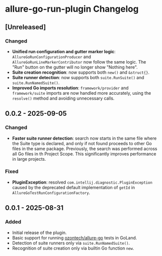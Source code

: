 <!-- Keep a Changelog guide -> https://keepachangelog.com -->

# allure-go-run-plugin Changelog

## [Unreleased]

### Changed

- **Unified run configuration and gutter marker logic**: `AllureGoRunConfigurationProducer` and `AllureGoRunLineMarkerContributor` now follow the same logic. The "Run" button on the gutter will no longer show "Nothing here".
- **Suite creation recognition**: now supports both `new()` and `&struct{}`.
- **Suite runner detection**: now supports both `suite.RunSuite()` and `suite.RunNamedSuite()`.
- **Improved Go imports resolution**: `framework/provider` and `framework/suite` imports are now handled more accurately, using the `resolve()` method and avoiding unnecessary calls.

## 0.0.2 - 2025-09-05

### Changed

- **Faster suite runner detection**: search now starts in the same file where the Suite type is declared, and only if not found proceeds to other Go files in the same package. Previously, the search was performed across all Go files in th Project Scope. This significantly improves performance in large projects.

### Fixed

- **PluginException**: resolved `com.intellij.diagnostic.PluginException` caused by the deprecated default implementation of `getId` in `AllureGoTestRunConfigurationFactory`.

## 0.0.1 - 2025-08-31

### Added

- Initial release of the plugin.
- Basic support for running [ozontech/allure-go](https://github.com/ozontech/allure-go) tests in GoLand.
- Detection of suite runners only via `suite.RunNamedSuite()`.
- Recognition of suite creation only via builtin Go function `new`.
